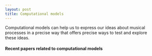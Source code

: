 ```yaml
---
layout: post
title: Computational models
---
```


Computational models can help us to express our ideas about musical processes in a precise way that offers precise ways to test and explore these ideas. 

#### Recent papers related to computational models

<script src="https://bibbase.org/show?bib=https%3A%2F%2Ftuomaseerola.github.io%2FEerola.bib&commas=true&jsonp=1&filter=keywords:Computational,type:article&folding=0&theme=simple&limit=5&hidemenu=true&authorFirst=true"></script>

